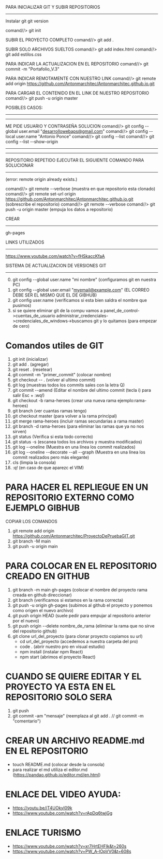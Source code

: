 PARA INICIALIZAR GIT Y SUBIR REPOSITORIOS
*****************************************

Instalar git
git version







comand//> git init

SUBIR EL PROYECTO COMPLETO
comand//> git add .

SUBIR SOLO ARCHIVOS SUELTOS
comand//> git add index.html
comand//> git add estilos.css

PARA INDICAR LA ACTUALIZACION EN EL REPOSITORIO
comand//> git commit -m "Portafolio_V.3"

PARA INDICAR REMOTAMENTE CON NUESTRO LINK
comand//> git remote add origin https://github.com/Antonmarchitec/Antonmarchitec.github.io.git

PARA CARGAR EL CONTENIDO EN EL LINK DE NUESTRO REPOSITORIO
comand//> git push -u origin master



POSIBLES CASOS:
****************************************************************
*************************************************************
ME PIDE USUARIO Y CONTRASEÑA SOLUCION
comand//> git config --global user.email "desarrollowebaps@gmail.com"
comand//> git config --local user.name "Antonio Ponce"
comand//> git config --list
comand//> git config --list --show-origin
*************************************************************
*************************************************************

REPOSITORIO REPETIDO EJECUTAR EL SIGUIENTE COMANDO PARA SOLUCIONAR
**************************************************
(error: remote origin already exists.)

comand//> git remote --verbose  (muestra en que repositorio esta clonado)
comand//> git remote set-url origin https://github.com/Antonmarchitec/Antonmarchitec.github.io.git   (sobrescribe el repositorio)
comand//> git remote --verbose
comand//> git push -u origin master   (empuja los datos a repositorio)

CREAR
******
gh-pages



LINKS UTILIZADOS
****************
https://www.youtube.com/watch?v=fHSkaccKfaA



SISTEMA DE ACTUALIZACION DE VERSIONES GIT
*****************************************
00. git config --global user.name "mi nombre"   (configuramos git en nuestra PC)
00. git config --global user.email "myemail@example.com"  (EL CORREO DEBE SER EL MISMO QUE EL DE GIBHUB)
00. git config user.name      (verificamos si esta bien saldra el nombre que pusimos)
00. si se quiere eliminar git de la compu vamos a panel_de_control->cuentas_de_usuario
    administrar_credenciales->credenciales_de_windows->buscamos git y lo quitamos  (para empezar de cero)

# Comandos utiles de GIT
1. git init                         (inicializar)
2. git add .                        (agregar)
3. git reset .                      (resetear)
4. git commit -m "primer_commit"    (colocar nombre)
5. git checkout -- .                (volver al ultimo commit)
6. git log                          (muestras todos los commits sales con la letra Q)
7. git commit --amend               (Editar el nombre del ultimo commit (tecla i) para salir Esc + :wq!)
8. git checkout -b rama-heroes      (crear una nueva rama ejemplo:rama-heroes)
9. git branch                       (ver cuantas ramas tengo)
10. git checkout master             (para volver a la rama principal) 
11. git merge rama-heroes           (incluir ramas secundarias a rama master)  
12. git branch -d rama-heroes       (para eliminar las ramas que ya no nos sirven)
13. git status                      (Verifica si esta todo correcto)
14. git status -s                   (escanea todos los archivos y muestra modificados) 
15. git log --oneline               (Muestra en una línea los commit realizados)
16. git log --oneline --decorate --all --graph  (Muestra en una línea los commit realizados pero más elegante)
17. cls                             (limpia la consola)
18. :q!                             (en caso de que aparezc el VIM)


 
# PARA HACER EL REPLIEGUE EN UN REPOSITORIO EXTERNO COMO EJEMPLO GIBHUB
  COPIAR LOS COMANDOS 
  1. git remote add origin https://github.com/Antonmarchitec/ProyectoDePruebaGIT.git
  2. git branch -M main
  3. git push -u origin main


# PARA COLOCAR EN EL REPOSITORIO CREADO EN GITHUB
  1. git branch -m main gh-pages                 (colocar el nombre del proyecto rama creada en github direccionar)
  2. git branch                                  (verificamos si estamos en la rama correcta)
  3. git push -u origin gh-pages                 (subimos al github el proyecto y ponemos como origen el nuevo archivo)
  4. git push origin HEAD                        (suele pedir para empujar al repositorio anterior por el nuevo)                       
  5. git push origin --delete nombre_de_rama     (eliminar la rama que no sirve del repositorio github)
  6. git clone url_del_proyecto                  (para clonar proyecto copiamos su url)
       - cd url_del_proyecto      (accedemos a nuestra carpeta del pro)
       - code .                   (abrir nuestro pro en visual estudio) 
       - npm install              (instalar npm React)
       - npm start                (abrimos el proyecto React)
 
# CUANDO SE QUIERE EDITAR Y EL PROYECTO YA ESTA EN EL REPOSITORIO SOLO SERA 
  1. git push
  2. git commit -am "mensaje"     (reemplaza al git add . // git commit -m "comentario")

# CREAR UN ARCHIVO README.md EN EL REPOSITORIO
- touch README.md       (colocar desde la consola)
 - para realizar el md utiliza el editor.md (https://pandao.github.io/editor.md/en.html)




# ENLACE DEL VIDEO AYUDA:
  - https://youtu.be/iT4UOkyI09k
  - https://www.youtube.com/watch?v=rApDq6twjGg


# ENLACE TURISMO
  - https://www.youtube.com/watch?v=xr7HrtEHFIk&t=260s
  - https://www.youtube.com/watch?v=PW_A-lOpVV0&t=608s  
